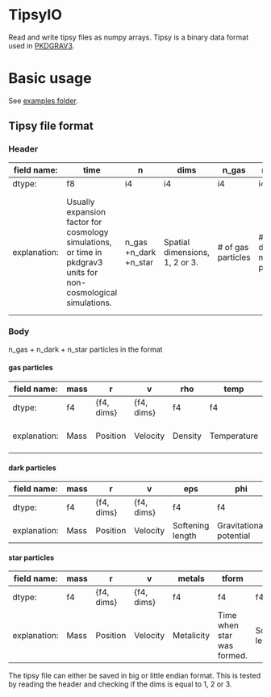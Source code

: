 # TipsyIO
Read and write tipsy files as numpy arrays. Tipsy is a binary data format used in [PKDGRAV3][pkdgrav3].

# Basic usage
See [examples folder](examples).


## Tipsy file format
### Header
| field name:  | time                                                                                                | n                     | dims                           | n_gas              | n_dark                      | n_star               | pad                                                                            |
|--------------|-----------------------------------------------------------------------------------------------------|-----------------------|--------------------------------|--------------------|-----------------------------|----------------------|--------------------------------------------------------------------------------|
| dtype:       | f8                                                                                                  | i4                    | i4                             | i4                 | i4                          | i4                   | i4                                                                             |
| explanation: | Usually expansion factor for cosmology simulations, or time in pkdgrav3 units for non-cosmological simulations. | n_gas +n_dark +n_star | Spatial dimensions, 1, 2 or 3. | # of gas particles | # of  dark matter particles | # of  star particles | 4 byte padding in case header is a struct that needs to be aligned to 8 bytes. |

### Body
n_gas + n_dark + n_star particles in the format

#### gas particles
| field name:  | mass | r          | v          | rho     | temp        | hsmooth          | metals                      | phi                     |
|--------------|------|------------|------------|---------|-------------|------------------|-----------------------------|-------------------------|
| dtype:       | f4   | {f4, dims} | {f4, dims} | f4      | f4          | f4               | f4                          | f4                      |
| explanation: | Mass | Position   | Velocity   | Density | Temperature | Smoothing length | Metalicity of the particle. | Gravitational potential |

#### dark particles
| field name:  | mass | r          | v          | eps              | phi                     |
|--------------|------|------------|------------|------------------|-------------------------|
| dtype:       | f4   | {f4, dims} | {f4, dims} | f4               | f4                      |
| explanation: | Mass | Position   | Velocity   | Softening length | Gravitational potential |

#### star particles
| field name:  | mass | r          | v          | metals     | tform                      | eps              | phi                     |
|--------------|------|------------|------------|------------|----------------------------|------------------|-------------------------|
| dtype:       | f4   | {f4, dims} | {f4, dims} | f4         | f4                         | f4               | f4                      |
| explanation: | Mass | Position   | Velocity   | Metalicity | Time when star was formed. | Softening length | Gravitational potential |

The tipsy file can either be saved in big or little endian format. This is tested by reading the header and checking if the dims is equal to 1, 2 or 3.

[pkdgrav3]: <https://bitbucket.org/dpotter/pkdgrav3/src/master/> "pkdgrav website"

